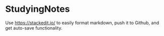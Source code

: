 # StudyingNotes

Use https://stackedit.io/ to easily format markdown, push it to Github, and get auto-save functionality.
